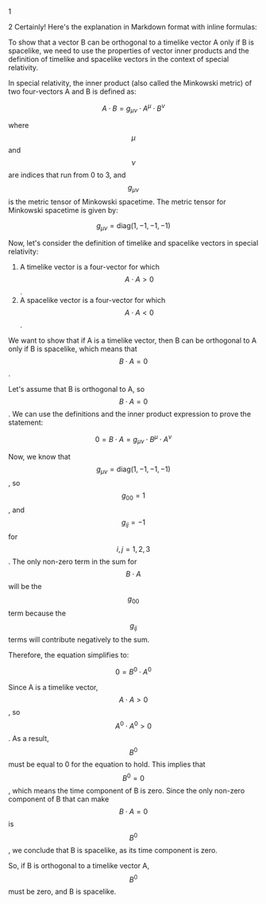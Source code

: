 
1




2
Certainly! Here's the explanation in Markdown format with inline formulas:

To show that a vector B can be orthogonal to a timelike vector A only if B is spacelike, we need to use the properties of vector inner products and the definition of timelike and spacelike vectors in the context of special relativity.

In special relativity, the inner product (also called the Minkowski metric) of two four-vectors A and B is defined as:

$$A \cdot B = g_{\mu \nu} \cdot A^\mu \cdot B^\nu$$

where $$\mu$$ and $$\nu$$ are indices that run from 0 to 3, and $$g_{\mu \nu}$$ is the metric tensor of Minkowski spacetime. The metric tensor for Minkowski spacetime is given by:

$$g_{\mu \nu} = \text{diag}(1, -1, -1, -1)$$

Now, let's consider the definition of timelike and spacelike vectors in special relativity:

1. A timelike vector is a four-vector for which $$A \cdot A > 0$$.
2. A spacelike vector is a four-vector for which $$A \cdot A < 0$$.

We want to show that if A is a timelike vector, then B can be orthogonal to A only if B is spacelike, which means that $$B \cdot A = 0$$.

Let's assume that B is orthogonal to A, so $$B \cdot A = 0$$. We can use the definitions and the inner product expression to prove the statement:

$$0 = B \cdot A = g_{\mu \nu} \cdot B^\mu \cdot A^\nu$$

Now, we know that $$g_{\mu \nu} = \text{diag}(1, -1, -1, -1)$$, so $$g_{00} = 1$$, and $$g_{ij} = -1$$ for $$i, j = 1, 2, 3$$. The only non-zero term in the sum for $$B \cdot A$$ will be the $$g_{00}$$ term because the $$g_{ij}$$ terms will contribute negatively to the sum.

Therefore, the equation simplifies to:

$$0 = B^0 \cdot A^0$$

Since A is a timelike vector, $$A \cdot A > 0$$, so $$A^0 \cdot A^0 > 0$$. As a result, $$B^0$$ must be equal to 0 for the equation to hold. This implies that $$B^0 = 0$$, which means the time component of B is zero. Since the only non-zero component of B that can make $$B \cdot A = 0$$ is $$B^0$$, we conclude that B is spacelike, as its time component is zero.

So, if B is orthogonal to a timelike vector A, $$B^0$$ must be zero, and B is spacelike.